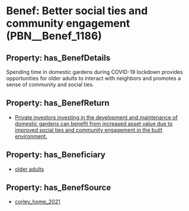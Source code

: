 # Benef: __Better social ties and community engagement__ (PBN__Benef_1186)

## Property: has_BenefDetails

Spending time in domestic gardens during COVID-19 lockdown provides opportunities for older adults to interact with neighbors and promotes a sense of community and social ties.

## Property: has_BenefReturn

* [Private investors investing in the development and maintenance of domestic gardens can benefit from increased asset value due to improved social ties and community engagement in the built environment.](../BenefReturn/PBN__BenefReturn_1322)

## Property: has_Beneficiary

* [older adults](../Stakeholder/PBN__Stakeholder_461)

## Property: has_BenefSource

* [corley_home_2021](../Article/PBN__Article_244)

